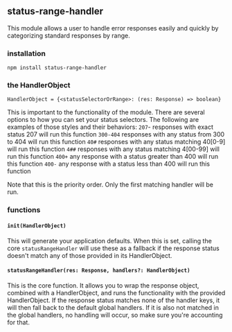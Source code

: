 ## status-range-handler

This module allows a user to handle error responses easily and quickly by categorizing standard responses by range.

### installation
```npm install status-range-handler```

### the HandlerObject
```
HandlerObject = {<statusSelectorOrRange>: (res: Response) => boolean}
```

This is important to the functionality of the module. There are several options to how you can set your status selectors. The following are examples of those styles and their behaviors:
```207```- responses with exact status 207 will run this function
```300-404``` responses with any status from 300 to 404 will run this function
```40#``` responses with any status matching 40[0-9] will run this function
```4##``` responses with any status matching 4[00-99] will run this function
```400+``` any response with a status greater than 400 will run this function
```400-``` any response with a status less than 400 will run this function

Note that this is the priority order. Only the first matching handler will be run.


### functions

#### ```init(HandlerObject)```
This will generate your application defaults. When this is set, calling the core ```statusRangeHandler``` will use these as a fallback if the response status doesn't match any of those provided in its HandlerObject.

#### ```statusRangeHandler(res: Response, handlers?: HandlerObject)```
This is the core function. It allows you to wrap the response object, combined with a HandlerObject, and runs the functionality with the provided HandlerObject. If the response status matches none of the handler keys, it will then fall back to the default global handlers. If it is also not matched in the global handlers, no handling will occur, so make sure you're accounting for that.